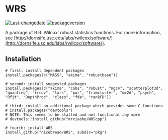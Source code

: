 # WRS #
[![Last-changedate](https://img.shields.io/badge/last%20change-2024--10--31-yellowgreen.svg)](/commits/master)
[![packageversion](https://img.shields.io/badge/Package%20version-0.44-orange.svg?style=flat-square)](commits/master)


A package of R.R. Wilcox' robust statistics functions.
For more information, see [http://dornsife.usc.edu/labs/rwilcox/software/](http://dornsife.usc.edu/labs/rwilcox/software/).


## Installation ##

    # first: install dependent packages
    install.packages(c("MASS", "akima", "robustbase"))
    
    # second: install suggested packages
    install.packages(c("akima", "cobs", "robust", "mgcv", "scatterplot3d", "quantreg", "rrcov", "lars", "pwr", "trimcluster", "mc2d", "psych", "Rfit", "DepthProc", "class", "fda", "rankFD"))
    
    # third: install an additional package which provides some C functions
    # install.packages("devtools")
    # NOTE: This seems to be stalled and not functional any more
    # devtools::install_github("mrxiaohe/WRScpp")
    
    # fourth: install WRS
    install_github("nicebread/WRS", subdir="pkg")

